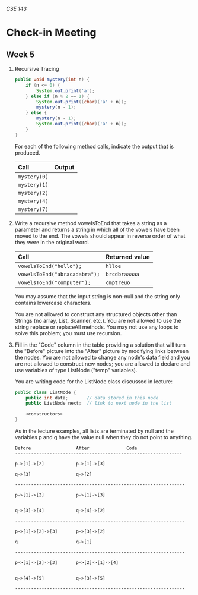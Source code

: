 _CSE 143_
# Check-in Meeting
## Week 5

1. Recursive Tracing

	```java
	public void mystery(int n) {
		if (n <= 0) {
			System.out.print('a');
		} else if (n % 2 == 1) {
			System.out.print((char)('a' + n));
			mystery(n - 1);
		} else {
			mystery(n - 1);
			System.out.print((char)('a' + n));
		}
	}
	```
	
	For each of the following method calls, indicate the output that is produced.

	| Call | Output |
	| :--- | :--- |
	| `mystery(0)` | |
	| `mystery(1)` | |
	| `mystery(2)` | |
	| `mystery(4)` | |
	| `mystery(7)` | |

1. Write a recursive method vowelsToEnd that takes a string as a parameter and returns a string in which all of the vowels have been moved to the end. The vowels should appear in reverse order of what they were in the original word.

	| Call |  Returned value |
	| :--- | :--- |
	| `vowelsToEnd("hello");` | `hlloe` |
	| `vowelsToEnd("abracadabra");` | `brcdbraaaaa` |
	| `vowelsToEnd("computer");` | `cmptreuo` |

	You may assume that the input string is non-null and the string only contains lowercase characters.

	You are not allowed to construct any structured objects other than Strings (no array, List, Scanner, etc.). You are not allowed to use the string replace or replaceAll methods. You may not use any loops to solve this problem; you must use recursion.

1. Fill in the "Code" column in the table providing a solution that will turn the "Before" picture into the "After" picture by modifying links between the nodes. You are not allowed to change any node's data field and you are not allowed to construct new nodes; you are allowed to declare and use variables of type ListNode ("temp" variables).

	You are writing code for the ListNode class discussed in lecture:

	```java
	public class ListNode {
	    public int data;       // data stored in this node
	    public ListNode next;  // link to next node in the list

	    <constructors>
	}
	```

	As in the lecture examples, all lists are terminated by null and the variables p and q have the value null when they do not point to anything.

	```
	Before                 After              Code
	---------------------------------------------------------------

	p->[1]->[2]            p->[1]->[3]

	q->[3]                 q->[2]

	----------------------------------------------------------------

	p->[1]->[2]            p->[1]->[3]


	q->[3]->[4]            q->[4]->[2]

	----------------------------------------------------------------

	p->[1]->[2]->[3]       p->[3]->[2]

	q                      q->[1]

	----------------------------------------------------------------

	p->[1]->[2]->[3]       p->[2]->[1]->[4]


	q->[4]->[5]            q->[3]->[5]

	----------------------------------------------------------------
	```
